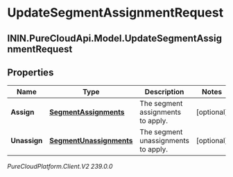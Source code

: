# UpdateSegmentAssignmentRequest

## ININ.PureCloudApi.Model.UpdateSegmentAssignmentRequest

## Properties

|Name | Type | Description | Notes|
|------------ | ------------- | ------------- | -------------|
| **Assign** | [**SegmentAssignments**](SegmentAssignments) | The segment assignments to apply. | [optional] |
| **Unassign** | [**SegmentUnassignments**](SegmentUnassignments) | The segment unassignments to apply. | [optional] |



_PureCloudPlatform.Client.V2 239.0.0_
